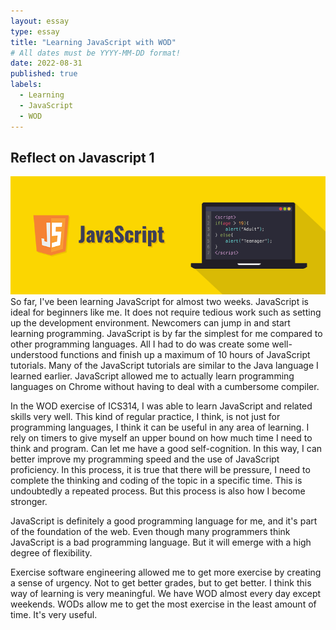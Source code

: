 ```yaml
---
layout: essay
type: essay
title: "Learning JavaScript with WOD"
# All dates must be YYYY-MM-DD format!
date: 2022-08-31
published: true
labels:
  - Learning
  - JavaScript
  - WOD
---
```


## Reflect on Javascript 1

<img class="img-fluid" src="../img/Reflection.png"> So far, I've been learning JavaScript for almost two weeks. JavaScript is ideal for beginners like me. It does not require tedious work such as setting up the development environment. Newcomers can jump in and start learning programming. JavaScript is by far the simplest for me compared to other programming languages. All I had to do was create some well-understood functions and finish up a maximum of 10 hours of JavaScript tutorials. Many of the JavaScript tutorials are similar to the Java language I learned earlier. JavaScript allowed me to actually learn programming languages on Chrome without having to deal with a cumbersome compiler.

In the WOD exercise of ICS314, I was able to learn JavaScript and related skills very well. This kind of regular practice, I think, is not just for programming languages, I think it can be useful in any area of learning. I rely on timers to give myself an upper bound on how much time I need to think and program. Can let me have a good self-cognition. In this way, I can better improve my programming speed and the use of JavaScript proficiency. In this process, it is true that there will be pressure, I need to complete the thinking and coding of the topic in a specific time. This is undoubtedly a repeated process. But this process is also how I become stronger.

JavaScript is definitely a good programming language for me, and it's part of the foundation of the web. Even though many programmers think JavaScript is a bad programming language. But it will emerge with a high degree of flexibility.

Exercise software engineering allowed me to get more exercise by creating a sense of urgency. Not to get better grades, but to get better. I think this way of learning is very meaningful. We have WOD almost every day except weekends. WODs allow me to get the most exercise in the least amount of time. It's very useful.

